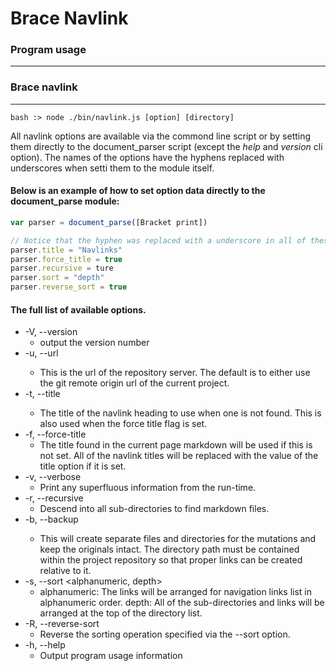 # Brace Navlink
### Program usage

----
### Brace navlink

----

```bash :> node ./bin/navlink.js [option] [directory]```

All navlink options are available via the commond line script or by setting them directly to the document_parser script (except the *help* and *version* cli option). The names of the options have the hyphens replaced with underscores when setti them to the module itself.

#### Below is an example of how to set option data directly to the document_parse module:
```javascript
var parser = document_parse([Bracket print])

// Notice that the hyphen was replaced with a underscore in all of these
parser.title = "Navlinks"
parser.force_title = true
parser.recursive = ture
parser.sort = "depth"
parser.reverse_sort = true 
```

#### The full list of available options.
* -V, --version
	* output the version number
* -u, --url <string>
	* This is the url of the repository server. The default is to either use the git remote origin url of the current project.
* -t, --title <string>
	* The title of the navlink heading to use when one is not found. This is also used when the force title flag is set.
* -f, --force-title                 
	* The title found in the current page markdown will be used if this is not set. All of the navlink titles will be replaced with the value of the title option if it is set.
* -v, --verbose                     
	* Print any superfluous information from the run-time.
* -r, --recursive                   
	* Descend into all sub-directories to find markdown files.
* -b, --backup <directory>
	* This will create separate files and directories for the mutations and keep the originals intact. The directory path must be contained within the project repository so that proper links can be created relative to it.
* -s, --sort <alphanumeric, depth>
	* alphanumeric: The links will be arranged for navigation links list in alphanumeric order. depth: All of the sub-directories and links will be arranged at the top of the directory list.
* -R, --reverse-sort                
	* Reverse the sorting operation specified via the --sort option.
* -h, --help
	* Output program usage information

